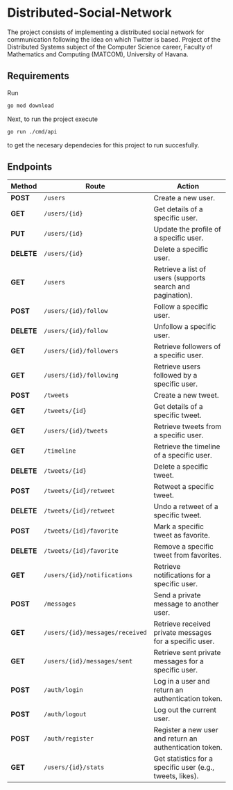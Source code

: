 # Distributed-Social-Network
The project consists of implementing a distributed social network for communication following the idea on which Twitter is based. Project of the Distributed Systems subject of the Computer Science career, Faculty of Mathematics and Computing (MATCOM), University of Havana.

## Requirements
Run
```bash
go mod download
```
Next, to run the project execute
```bash
go run ./cmd/api
```
to get the necesary dependecies for this project to run succesfully.

## Endpoints
| **Method** | **Route**                        | **Action**                                                   |
|------------|----------------------------------|-------------------------------------------------------------|
| **POST**   | `/users`                        | Create a new user.                                          |
| **GET**    | `/users/{id}`                   | Get details of a specific user.                            |
| **PUT**    | `/users/{id}`                   | Update the profile of a specific user.                     |
| **DELETE** | `/users/{id}`                   | Delete a specific user.                                     |
| **GET**    | `/users`                        | Retrieve a list of users (supports search and pagination).  |
| **POST**   | `/users/{id}/follow`            | Follow a specific user.                                     |
| **DELETE** | `/users/{id}/follow`            | Unfollow a specific user.                                   |
| **GET**    | `/users/{id}/followers`         | Retrieve followers of a specific user.                     |
| **GET**    | `/users/{id}/following`         | Retrieve users followed by a specific user.                |
| **POST**   | `/tweets`                       | Create a new tweet.                                         |
| **GET**    | `/tweets/{id}`                  | Get details of a specific tweet.                           |
| **GET**    | `/users/{id}/tweets`            | Retrieve tweets from a specific user.                      |
| **GET**    | `/timeline`                     | Retrieve the timeline of a specific user.                  |
| **DELETE** | `/tweets/{id}`                  | Delete a specific tweet.                                    |
| **POST**   | `/tweets/{id}/retweet`          | Retweet a specific tweet.                                   |
| **DELETE** | `/tweets/{id}/retweet`          | Undo a retweet of a specific tweet.                        |
| **POST**   | `/tweets/{id}/favorite`         | Mark a specific tweet as favorite.                         |
| **DELETE** | `/tweets/{id}/favorite`         | Remove a specific tweet from favorites.                    |
| **GET**    | `/users/{id}/notifications`     | Retrieve notifications for a specific user.                |
| **POST**   | `/messages`                     | Send a private message to another user.                    |
| **GET**    | `/users/{id}/messages/received` | Retrieve received private messages for a specific user.    |
| **GET**    | `/users/{id}/messages/sent`     | Retrieve sent private messages for a specific user.        |
| **POST**   | `/auth/login`                   | Log in a user and return an authentication token.          |
| **POST**   | `/auth/logout`                  | Log out the current user.                                  |
| **POST**   | `/auth/register`                | Register a new user and return an authentication token.    |
| **GET**    | `/users/{id}/stats`             | Get statistics for a specific user (e.g., tweets, likes).  |



